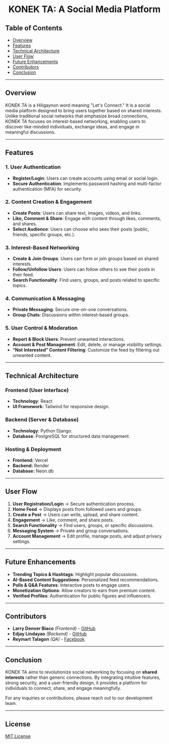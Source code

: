 # <p align="center"><strong><p align="center"><strong>KONEK TA: A Social Media Platform</strong></p>

</strong></p>

## Table of Contents

- [Overview](#overview)
- [Features](#features)
- [Technical Architecture](#technical-architecture)
- [User Flow](#user-flow)
- [Future Enhancements](#future-enhancements)
- [Contributors](#contributors)
- [Conclusion](#conclusion)

---

## Overview

KONEK TA is a Hiligaynon word meaning "Let's Connect." It is a social media platform designed to bring users together based on shared interests. Unlike traditional social networks that emphasize broad connections, KONEK TA focuses on interest-based networking, enabling users to discover like-minded individuals, exchange ideas, and engage in meaningful discussions.

---

## Features

### 1. User Authentication

- **Register/Login**: Users can create accounts using email or social login.
- **Secure Authentication**: Implements password hashing and multi-factor authentication (MFA) for security.

### 2. Content Creation & Engagement

- **Create Posts**: Users can share text, images, videos, and links.
- **Like, Comment & Share**: Engage with content through likes, comments, and shares.
- **Select Audience**: Users can choose who sees their posts (public, friends, specific groups, etc.).

### 3. Interest-Based Networking

- **Create & Join Groups**: Users can form or join groups based on shared interests.
- **Follow/Unfollow Users**: Users can follow others to see their posts in their feed.
- **Search Functionality**: Find users, groups, and posts related to specific topics.

### 4. Communication & Messaging

- **Private Messaging**: Secure one-on-one conversations.
- **Group Chats**: Discussions within interest-based groups.

### 5. User Control & Moderation

- **Report & Block Users**: Prevent unwanted interactions.
- **Account & Post Management**: Edit, delete, or manage visibility settings.
- **“Not Interested” Content Filtering**: Customize the feed by filtering out unwanted content.

---

## Technical Architecture

### **Frontend** (User Interface)

- **Technology**: React
- **UI Framework**: Tailwind for responsive design.

### **Backend** (Server & Database)

- **Technology**: Python Django.
- **Database**: PostgreSQL for structured data management.

### Hosting & Deployment

- **Frontend:** Vercel
- **Backend:** Render
- **Database:** Neon.db

---

## User Flow

1. **User Registration/Login** → Secure authentication process.
2. **Home Feed** → Displays posts from followed users and groups.
3. **Create a Post** → Users can write, upload, and share content.
4. **Engagement** → Like, comment, and share posts.
5. **Search Functionality** → Find users, groups, or specific discussions.
6. **Messaging System** → Private and group conversations.
7. **Account Management** → Edit profile, manage posts, and adjust privacy settings.

---

## Future Enhancements

- **Trending Topics & Hashtags**: Highlight popular discussions.
- **AI-Based Content Suggestions**: Personalized feed recommendations.
- **Polls & Q&A Features**: Interactive posts to engage users.
- **Monetization Options**: Allow creators to earn from premium content.
- **Verified Profiles**: Authentication for public figures and influencers.

---

## Contributors

- **Larry Denver Biaco** _(Frontend)_ - [GitHub](https://github.com/Sphynxxxxx)
- **Edjay Lindayao** _(Backend)_ - [GitHub](https://github.com/edge405)
- **Reymart Talagon** _(QA)_ - [Facebook](https://www.facebook.com/reymartzkie.talagon.9)

---

## Conclusion

KONEK TA aims to revolutionize social networking by focusing on **shared interests** rather than generic connections. By integrating intuitive features, strong security, and a user-friendly design, it provides a platform for individuals to connect, share, and engage meaningfully.

For any inquiries or contributions, please reach out to our development team.

---

## License

[MIT License](LICENSE)
